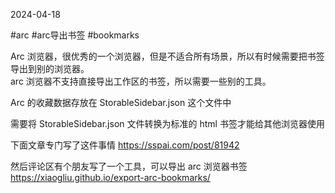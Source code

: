 2024-04-18

#arc #arc导出书签 #bookmarks

Arc 浏览器，很优秀的一个浏览器，但是不适合所有场景，所以有时候需要把书签导出到别的浏览器。  
arc 浏览器不支持直接导出工作区的书签，所以需要一些别的工具。

Arc 的收藏数据存放在 StorableSidebar.json 这个文件中

需要将 StorableSidebar.json 文件转换为标准的 html 书签才能给其他浏览器使用

下面文章专门写了这件事情
https://sspai.com/post/81942

然后评论区有个朋友写了一个工具，可以导出 arc 浏览器书签
https://xiaogliu.github.io/export-arc-bookmarks/